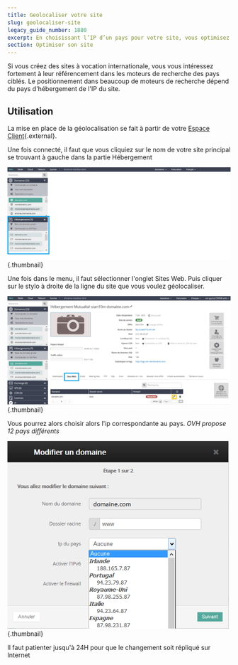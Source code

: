 ```yaml
---
title: Geolocaliser votre site
slug: geolocaliser-site
legacy_guide_number: 1880
excerpt: En choisissant l’IP d’un pays pour votre site, vous optimisez votre referencement dans les moteurs de recherche locaux.
section: Optimiser son site
---
```


Si vous créez des sites à vocation internationale, vous vous intéressez fortement à leur référencement dans les moteurs de recherche des pays ciblés. Le positionnement dans beaucoup de moteurs de recherche dépend du pays d'hébergement de l'IP du site.


## Utilisation
La mise en place de la géolocalisation se fait à partir de votre [Espace
Client](https://www.ovh.com/manager/web/login/){.external}.

Une fois connecté, il faut que vous cliquiez sur le nom de votre site principal se trouvant à gauche dans la partie Hébergement


![hosting](images/2792.png){.thumbnail}

Une fois dans le menu, il faut sélectionner l'onglet Sites Web. Puis cliquer sur le stylo à droite de la ligne du site que vous voulez géolocaliser.


![hosting](images/2793.png){.thumbnail}

Vous pourrez alors choisir alors l'ip correspondante au pays. *OVH propose 12 pays différents*


![hosting](images/2794.png){.thumbnail}

Il faut patienter jusqu'à 24H pour que le changement soit répliqué sur Internet